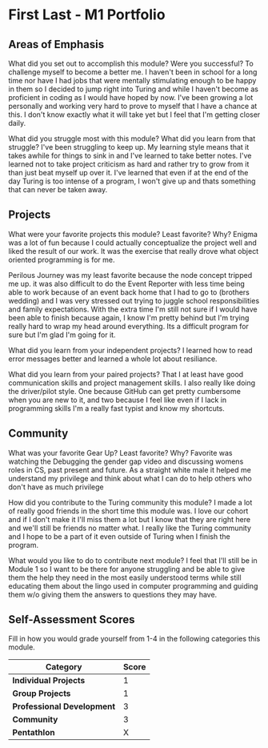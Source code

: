 # First Last - M1 Portfolio

## Areas of Emphasis

What did you set out to accomplish this module? Were you successful?
  To challenge myself to become a better me. I haven't been in school for a long
time nor have I had jobs that were mentally stimulating enough to be happy in them
so I decided to jump right into Turing and while I haven't become as proficient
in coding as I would have hoped by now. I've been growing a lot personally
and working very hard to prove to myself that I have a chance at this. I don't
know exactly what it will take yet but I feel that I'm getting closer daily.


What did you struggle most with this module? What did you learn from that struggle?
  I've been struggling to keep up. My learning style means that it takes awhile
for things to sink in and I've learned to take better notes. I've learned not
to take project criticism as hard and rather try to grow from it than just
beat myself up over it. I've learned that even if at the end of the day Turing
is too intense of a program, I won't give up and thats something that can never
be taken away.

## Projects

What were your favorite projects this module? Least favorite? Why?
  Enigma was a lot of fun because I could actually conceptualize the project well
  and liked the result of our work. It was the exercise that really drove
  what object oriented programming is for me.


  Perilous Journey was my least favorite because the node concept tripped me up.
it was also difficult to do the Event Reporter with less time being able to
work because of an event back home that I had to go to (brothers wedding) and
I was very stressed out trying to juggle school responsibilities and family
expectations. With the extra time I'm still not sure if I would have been able
to finish because again, I know I'm pretty behind but I'm trying really hard to
wrap my head around everything. Its a difficult program for sure but I'm glad
I'm going for it.


What did you learn from your independent projects?
I learned how to read error messages better and learned a whole lot about
resiliance.

What did you learn from your paired projects?
  That I at least have good communication skills and project management skills.
I also really like doing the driver/pilot style. One because GitHub can get
pretty cumbersome when you are new to it, and two because I feel like even if
I lack in programming skills I'm a really fast typist and know my shortcuts.

## Community

What was your favorite Gear Up? Least favorite? Why?
Favorite was watching the Debugging the gender gap video and discussing womens
roles in CS, past present and future. As a straight white male it helped me understand
my privilege and think about what I can do to help others who don't have as much
privilege

How did you contribute to the Turing community this module?
I made a lot of really good friends in the short time this module was. I love our
cohort and if I don't make it I'll miss them a lot but I know that they are right
here and we'll still be friends no matter what. I really like the Turing community
and I hope to be a part of it even outside of Turing when I finish the program.

What would you like to do to contribute next module?
I feel that I'll still be in Module 1 so I want to be there for anyone struggling
and be able to give them the help they need in the most easily understood terms
while still educating them about the lingo used in computer programming and guiding
them w/o giving them the answers to questions they may have.

## Self-Assessment Scores

Fill in how you would grade yourself from 1-4 in the following categories this module.

| Category                     | Score |
| -----------------------------| ----- |
| **Individual Projects**      |   1   |
| **Group Projects**           |   1   |
| **Professional Development** |   3   |
| **Community**                |   3   |
| **Pentathlon**               |   X   |
